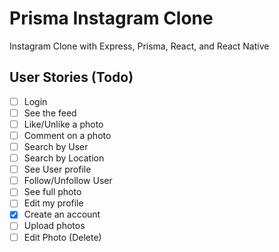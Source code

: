 # Prisma Instagram Clone

Instagram Clone with Express, Prisma, React, and React Native

## User Stories (Todo)

- [ ] Login
- [ ] See the feed
- [ ] Like/Unlike a photo
- [ ] Comment on a photo
- [ ] Search by User
- [ ] Search by Location
- [ ] See User profile
- [ ] Follow/Unfollow User
- [ ] See full photo
- [ ] Edit my profile
- [x] Create an account
- [ ] Upload photos
- [ ] Edit Photo (Delete)
